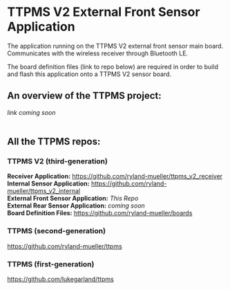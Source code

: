 # TTPMS V2 External Front Sensor Application
The application running on the TTPMS V2 external front sensor main board. Communicates with the wireless receiver through Bluetooth LE.<br />

The board definition files (link to repo below) are required in order to build and flash this application onto a TTPMS V2 sensor board.

## An overview of the TTPMS project:
*link coming soon*<br />
<br />

## All the TTPMS repos:
### TTPMS V2 (third-generation)
**Receiver Application:** https://github.com/ryland-mueller/ttpms_v2_receiver<br />
**Internal Sensor Application:** https://github.com/ryland-mueller/ttpms_v2_internal<br />
**External Front Sensor Application:** *This Repo*<br />
**External Rear Sensor Application:** *coming soon*<br />
**Board Definition Files:** https://github.com/ryland-mueller/boards<br />
### TTPMS (second-generation)
https://github.com/ryland-mueller/ttpms<br />
### TTPMS (first-generation)
https://github.com/lukegarland/ttpms<br />
